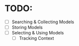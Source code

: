 # TODO:
- [ ] Searching & Collecting Models
- [ ] Storing Models
- [ ] Selecting & Using Models
    - [ ] Tracking Context
